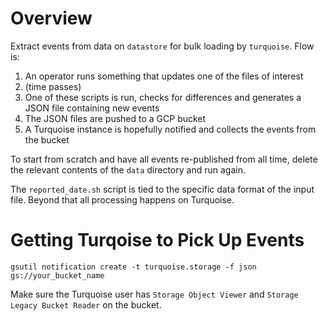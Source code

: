 # Overview

Extract events from data on `datastore` for bulk loading by `turquoise`. Flow is:

1. An operator runs something that updates one of the files of interest
1. (time passes)
1. One of these scripts is run, checks for differences and generates a JSON file containing new events
1. The JSON files are pushed to a GCP bucket
1. A Turquoise instance is hopefully notified and collects the events from the bucket

To start from scratch and have all events re-published from all time, delete the relevant contents of 
the `data` directory and run again.

The `reported_date.sh` script is tied to the specific data format of the input file. Beyond that all processing
happens on Turquoise.

# Getting Turqoise to Pick Up Events

`gsutil notification create -t turquoise.storage -f json gs://your_bucket_name`

Make sure the Turquoise user has `Storage Object Viewer` and `Storage Legacy Bucket Reader` on the bucket.


